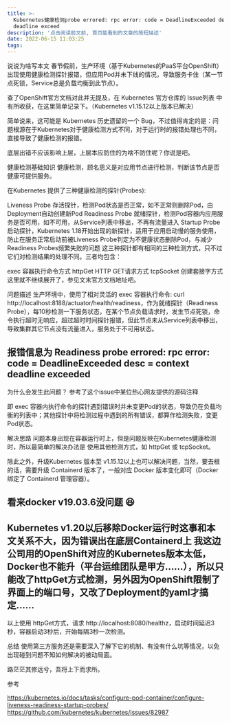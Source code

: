 ```yaml
---
title: >-
  Kubernetes健康检测probe errored: rpc error: code = DeadlineExceeded desc = context
  deadline exceed
description: '点击阅读前文前, 首页能看到的文章的简短描述'
date: 2022-06-15 11:03:25
tags:
---
```


说说为啥写本文
春节假前，生产环境（基于Kubernetes的PaaS平台OpenShift）出现使用健康检测探针报错，但应用Pod并未下线的情况，导致服务卡住（某一节点死锁，Service总是负载均衡到此节点）。

查了OpenShift官方文档对此并无提及，在 Kubernetes 官方仓库的 Issue列表 中有所收获，在这里简单记录下。（Kubernetes v1.15.12以上版本已解决）

简单说来，这可能是 Kubernetes 历史遗留的一个 Bug，不过值得肯定的是：问题根源在于Kubernetes对于健康检测方式不同，对于运行时的报错处理也不同，直接导致了健康检测的报错。

底层出错不应该影响上层，上层本应防住的为啥不防住呢？你说是吧。

健康检测基础知识
健康检测，顾名思义是对应用节点进行检测，判断该节点是否健康可提供服务。

在Kubernetes 提供了三种健康检测的探针(Probes):

Liveness Probe 存活探针，检测Pod状态是否正常，如不正常则删除Pod，由Deployment自动创建新Pod
Readiness Probe 就绪探针，检测Pod容器内应用服务是否可用，如不可用，从Service列表中移出，不再有流量进入
Startup Probe 启动探针，Kubernetes 1.18开始出现的新探针，适用于应用启动慢的服务使用，防止在服务正常启动前被Liveness Probe判定为不健康状态删除Pod，与减少Readiness Probes频繁失败的问题
这三种探针都有相同的三种检测方式，只不过它们对检测结果的处理不同。三者均包含：

exec 容器执行命令方式
httpGet HTTP GET请求方式
tcpSocket 创建套接字方式
这里就不继续展开了，参见文末官方文档地址吧。

问题描述
生产环境中，使用了相对灵活的 exec 容器执行命令: curl http://localhost:8188/actuator/health/readiness，作为就绪探针（Readiness Probe），每10秒检测一下服务状态，在某个节点负载请求时，发生节点死锁，命令执行超时无响应，超过超时时间探针报错，但此节点未从Service列表中移出，导致集群其它节点没有流量进入，服务处于不可用状态。

报错信息为 Readiness probe errored: rpc error: code = DeadlineExceeded desc = context deadline exceeded
------------------------------------------------
为什么会发生此问题？
参考了这个issue中某位热心网友提供的源码注释

即 exec 容器内执行命令的探针遇到错误时并未变更Pod的状态，导致仍在负载均衡的列表中；其他探针中将检测过程中遇到的所有错误，都算作检测失败，变更Pod状态。

解决思路
问题本身出现在容器运行时上，但是问题反映在Kubernetes健康检测时，所以最简单的解决办法是 使用其他检测方式，如 httpGet 或 tcpSocket。

除此之外，升级Kubernetes 版本至 v1.15.12以上也可以解决问题，当然，要去根的话，需要升级 Containerd 版本了，一般对应 Docker 版本变化即可（Docker 绑定了 Containerd 管理容器）。

看来docker v19.03.6没问题 😆
------------------------------------------------
Kubernetes v1.20以后移除Docker运行时这事和本文关系不大，因为错误出在底层Containerd上
我这边公司用的OpenShift对应的Kubernetes版本太低，Docker也不能升（平台运维团队是甲方……），所以只能改了httpGet方式检测，另外因为OpenShift限制了界面上的端口号，又改了Deployment的yaml才搞定……
------------------------------------------------
以上使用 httpGet方式，请求 http://localhost:8080/healthz，启动时间延迟3秒，容器启动3秒后，开始每隔3秒一次检测。

总结
使用第三方服务还是需要深入了解下它的机制、有没有什么坑等情况，以免出现碰到问题不知如何解决的被动局面。

路茫茫其修远兮，吾将上下而求所。

参考

https://kubernetes.io/docs/tasks/configure-pod-container/configure-liveness-readiness-startup-probes/
https://github.com/kubernetes/kubernetes/issues/82987

